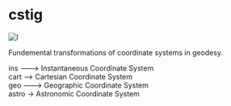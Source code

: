 # cstig

![l](https://user-images.githubusercontent.com/22800134/46850679-8107eb80-cdfd-11e8-98ef-99a6454586f2.png)


Fundemental transformations of coordinate systems in geodesy.

ins ---> Instantaneous Coordinate System<br/>
cart --> Cartesian Coordinate System<br/>
geo ---> Geographic Coordinate System<br/>
astro -> Astronomic Coordinate System<br/>
